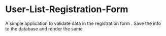# User-List-Registration-Form
A simple application to validate data in the registration form . Save the info to the database and render the same

